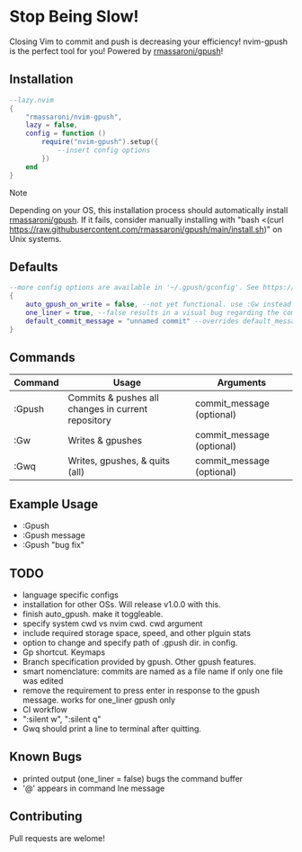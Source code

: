 # Stop Being Slow!
Closing Vim to commit and push is decreasing your efficiency! nvim-gpush is the perfect tool for you! Powered by [rmassaroni/gpush](https://github.com/rmassaroni/gpush)!

## Installation
```Lua
--lazy.nvim
{
    "rmassaroni/nvim-gpush",
    lazy = false,
    config = function ()
        require("nvim-gpush").setup({
            --insert config options
        })
    end
}
```
> [!NOTE]
> Depending on your OS, this installation process should automatically install [rmassaroni/gpush](https://github.com/rmassaroni/gpush). If it fails, consider manually installing with "bash <(curl https://raw.githubusercontent.com/rmassaroni/gpush/main/install.sh)" on Unix systems.

## Defaults
```Lua
--more config options are available in '~/.gpush/gconfig'. See https://github.com/rmassaroni/gpush
{
    auto_gpush_on_write = false, --not yet functional. use :Gw instead
    one_liner = true, --false results in a visual bug regarding the command buffer
    default_commit_message = "unnamed commit" --overrides default_message in ~/.gpush/gconfig.sh
}
```
    
## Commands
| Command      | Usage                                        | Arguments |
|--------------|----------------------------------------------|-----------|
| :Gpush       | Commits & pushes all changes in current repository | commit_message (optional)     |
| :Gw             | Writes & gpushes                                             | commit_message (optional)   |
| :Gwq             | Writes, gpushes, & quits (all)                                             | commit_message (optional)     |


## Example Usage
- :Gpush
- :Gpush message
- :Gpush "bug fix"

## TODO
- language specific configs
- installation for other OSs.  Will release v1.0.0 with this.
- finish auto_gpush. make it toggleable.
- specify system cwd vs nvim cwd. cwd argument
- include required storage space, speed, and other plguin stats
- option to change and specify path of .gpush dir. in config.
- Gp shortcut. Keymaps
- Branch specification provided by gpush. Other gpush features.
- smart nomenclature: commits are named as a file name if only one file was edited
- remove the requirement to press enter in response to the gpush message. works for one_liner gpush only
- CI workflow
- ":silent w", ":silent q"
- Gwq should print a line to terminal after quitting.


## Known Bugs
- printed output (one_liner = false) bugs the command buffer
- '@' appears in command lne message


## Contributing
Pull requests are welome!
